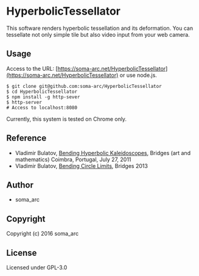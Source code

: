 # HyperbolicTessellator
This software renders hyperbolic tessellation and its deformation. You can tessellate not only simple tile but also video input from your web camera.  
## Usage
Access to the URL: [https://soma-arc.net/HyperbolicTessellator](https://soma-arc.net/HyperbolicTessellator) or use node.js.
```
$ git clone git@github.com:soma-arc/HyperbolicTessellator
$ cd HyperbolicTessellator
$ npm install -g http-sever  
$ http-server
# Access to localhost:8080
```
Currently, this system is tested on Chrome only.

## Reference
- Vladimir Bulatov, [Bending Hyperbolic Kaleidoscopes](http://bulatov.org/math/1107/index.html), Bridges (art and mathematics)
Coimbra, Portugal, July 27, 2011
- Vladimir Bulatov, [Bending Circle Limits](http://bulatov.org/math/1209/), Bridges 2013

## Author
- soma_arc

## Copyright
Copyright (c) 2016 soma_arc
## License
Licensed under GPL-3.0
